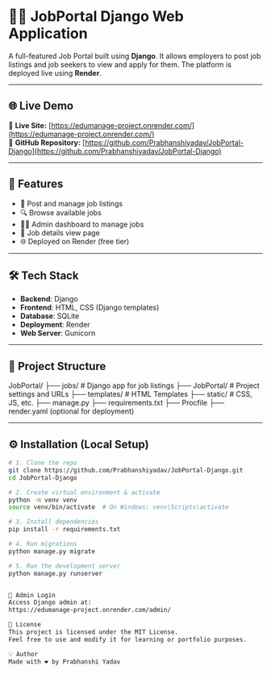 # 🧑‍💼 JobPortal Django Web Application

A full-featured Job Portal built using **Django**. It allows employers to post job listings and job seekers to view and apply for them. The platform is deployed live using **Render**.

---

## 🌐 Live Demo

🔗 **Live Site:** [https://edumanage-project.onrender.com/](https://edumanage-project.onrender.com/)  
🔗 **GitHub Repository:** [https://github.com/Prabhanshiyadav/JobPortal-Django](https://github.com/Prabhanshiyadav/JobPortal-Django)

---

## 🚀 Features

- 📝 Post and manage job listings
- 🔍 Browse available jobs
- 👨‍💼 Admin dashboard to manage jobs
- 📅 Job details view page
- 🌐 Deployed on Render (free tier)

---

## 🛠️ Tech Stack

- **Backend**: Django
- **Frontend**: HTML, CSS (Django templates)
- **Database**: SQLite
- **Deployment**: Render
- **Web Server**: Gunicorn

---

## 📂 Project Structure

JobPortal/
├── jobs/ # Django app for job listings
├── JobPortal/ # Project settings and URLs
├── templates/ # HTML Templates
├── static/ # CSS, JS, etc.
├── manage.py
├── requirements.txt
├── Procfile
├── render.yaml (optional for deployment)





---

## ⚙️ Installation (Local Setup)

```bash
# 1. Clone the repo
git clone https://github.com/Prabhanshiyadav/JobPortal-Django.git
cd JobPortal-Django

# 2. Create virtual environment & activate
python -m venv venv
source venv/bin/activate  # On Windows: venv\Scripts\activate

# 3. Install dependencies
pip install -r requirements.txt

# 4. Run migrations
python manage.py migrate

# 5. Run the development server
python manage.py runserver


🔐 Admin Login
Access Django admin at:
https://edumanage-project.onrender.com/admin/

📃 License
This project is licensed under the MIT License.
Feel free to use and modify it for learning or portfolio purposes.

💡 Author
Made with ❤️ by Prabhanshi Yadav

